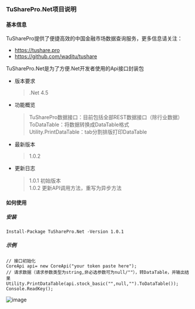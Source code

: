 ### TuSharePro.Net项目说明

#### 基本信息
TuSharePro提供了便捷高效的中国金融市场数据查询服务，更多信息请关注：
- https://tushare.pro
- https://github.com/waditu/tushare

TuSharePro.Net是为了方便.Net开发者使用的Api接口封装包
- 版本要求
    > .Net 4.5
- 功能概览
    > TuSharePro数据接口：目前包括全部REST数据接口（除行业数据）   
    > ToDataTable：将数据转换成DataTable格式   
    > Utility.PrintDataTable：tab分割排版打印DataTable
- 最新版本
    > 1.0.2
- 更新日志
    > 1.0.1 初始版本    
    > 1.0.2 更新API调用方法，重写为异步方法    
    
#### 如何使用
##### 安装
```
Install-Package TuSharePro.Net -Version 1.0.1
```

##### 示例
    // 接口初始化
    CoreApi api= new CoreApi("your token paste here");
    // 请求数据（请求参数类型为string,非必选参数可为null/""），转DataTable，并输出结果
    Utility.PrintDataTable(api.stock_basic("",null,"").ToDataTable());
    Console.ReadKey();
![image](https://github.com/tomhans2/TuSharePro/blob/master/screenshot.PNG)
